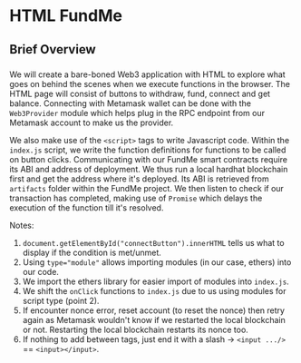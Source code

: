 # HTML FundMe

## Brief Overview

###
We will create a bare-boned Web3 application with HTML to explore what goes on behind the scenes when we execute functions in the browser. The HTML page will consist of buttons to withdraw, fund, connect and get balance. Connecting with Metamask wallet can be done with the `Web3Provider` module which helps plug in the RPC endpoint from our Metamask account to make us the provider.

We also make use of the `<script>` tags to write Javascript code. Within the `index.js` script, we write the function definitions for functions to be called on button clicks. Communicating with our FundMe smart contracts require its ABI and address of deployment. We thus run a local hardhat blockchain first and get the address where it's deployed. Its ABI is retrieved from `artifacts` folder within the FundMe project. We then listen to check if our transaction has completed, making use of `Promise` which delays the execution of the function till it's resolved.


Notes:

1. `document.getElementById("connectButton").innerHTML` tells us what to display if the condition is met/unmet.
2. Using `type="module"` allows importing modules (in our case, ethers) into our code.
3. We import the ethers library for easier import of modules into `index.js`.
4. We shift the `onClick` functions to `index.js` due to us using modules for script type (point 2).
5. If encounter nonce error, reset account (to reset the nonce) then retry again as Metamask wouldn't know if we restarted the local blockchain or not. Restarting the local blockchain restarts its nonce too.
6. If nothing to add between tags, just end it with a slash -> `<input .../>` == `<input></input>`.